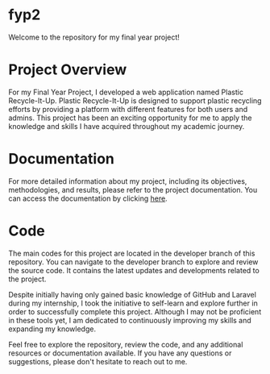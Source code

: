# fyp2
 
Welcome to the repository for my final year project!

# Project Overview
For my Final Year Project, I developed a web application named Plastic Recycle-It-Up. Plastic Recycle-It-Up is designed to support plastic recycling efforts by providing a platform with different features for both users and admins. This project has been an exciting opportunity for me to apply the knowledge and skills I have acquired throughout my academic journey.

# Documentation
For more detailed information about my project, including its objectives, methodologies, and results, please refer to the project documentation. You can access the documentation by clicking [here](https://drive.google.com/file/d/1Zv2k3vH4Flx0AE7mMOoyMIF3AWYJvSXh/view?usp=drive_link).

# Code
The main codes for this project are located in the developer branch of this repository. You can navigate to the developer branch to explore and review the source code. It contains the latest updates and developments related to the project.

Despite initially having only gained basic knowledge of GitHub and Laravel during my internship, I took the initiative to self-learn and explore further in order to successfully complete this project. Although I may not be proficient in these tools yet, I am dedicated to continuously improving my skills and expanding my knowledge.

Feel free to explore the repository, review the code, and any additional resources or documentation available. If you have any questions or suggestions, please don't hesitate to reach out to me.

